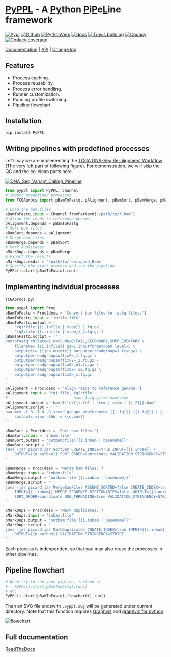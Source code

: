 # [PyPPL][3] - A [Py](#)thon [P](#)i[P](#)e[L](#)ine framework

[![Pypi][10]][18] [![Github][11]][3] [![PythonVers][14]][18] [![docs][19]][1] [![Travis building][5]][7] [![Codacy][4]][8] [![Codacy coverage][6]][8]

[Documentation][1] | [API][2] | [Change log][9]

<!-- toc -->
## Features
- Process caching.
- Process reusability.
- Process error handling.
- Runner customization.
- Running profile switching.
- Pipeline flowchart.

## Installation
```bash
pip install PyPPL
```

## Writing pipelines with predefined processes
Let's say we are implementing the [TCGA DNA-Seq Re-alignment Workflow][16]
(The very left part of following figure).
For demonstration, we will skip the QC and the co-clean parts here.

[![DNA_Seq_Variant_Calling_Pipeline][15]][16]

```python
from pyppl import PyPPL, Channel
# import predefined processes
from TCGAprocs import pBamToFastq, pAlignment, pBamSort, pBamMerge, pMarkDups

# Load the bam files
pBamToFastq.input = Channel.fromPattern('/path/to/*.bam')
# Align the reads to reference genome
pAlignment.depends = pBamToFastq
# Sort bam files
pBamSort.depends = pAlignment
# Merge bam files
pBamMerge.depends = pBamSort
# Mark duplicates
pMarkDups.depends = pBamMerge
# Export the results
pMarkDups.exdir = '/path/to/realigned_Bams'
# Specify the start process and run the pipeline
PyPPL().start(pBamToFastq).run()
```

## Implementing individual processes
`TCGAprocs.py`:
```python
from pyppl import Proc
pBamToFastq = Proc(desc = 'Convert bam files to fastq files.')
pBamToFastq.input = 'infile:file'
pBamToFastq.output = [
    'fq1:file:{{i.infile | stem}}_1.fq.gz',
    'fq2:file:{{i.infile | stem}}_2.fq.gz']
pBamToFastq.script = '''
bamtofastq collate=1 exclude=QCFAIL,SECONDARY,SUPPLEMENTARY \
    filename= {{i.infile}} gz=1 inputformat=bam level=5 \
    outputdir= {{job.outdir}} outputperreadgroup=1 tryoq=1 \
    outputperreadgroupsuffixF=_1.fq.gz \
    outputperreadgroupsuffixF2=_2.fq.gz \
    outputperreadgroupsuffixO=_o1.fq.gz \
    outputperreadgroupsuffixO2=_o2.fq.gz \
    outputperreadgroupsuffixS=_s.fq.gz
'''

pAlignment = Proc(desc = 'Align reads to reference genome.')
pAlignment.input = 'fq1:file, fq2:file'
#                             name_1.fq.gz => name.bam
pAlignment.output = 'bam:file:{{i.fq1 | stem | stem | [:-2]}}.bam'
pAlignment.script = '''
bwa mem -t 8 -T 0 -R <read_group> <reference> {{i.fq1}} {{i.fq2}} | \
    samtools view -Shb -o {{o.bam}} -
'''

pBamSort = Proc(desc = 'Sort bam files.')
pBamSort.input = 'inbam:file'
pBamSort.output = 'outbam:file:{{i.inbam | basename}}'
pBamSort.script = '''
java -jar picard.jar SortSam CREATE_INDEX=true INPUT={{i.inbam}} \
    OUTPUT={{o.outbam}} SORT_ORDER=coordinate VALIDATION_STRINGENCY=STRICT
'''

pBamMerge = Proc(desc = 'Merge bam files.')
pBamMerge.input = 'inbam:file'
pBamMerge.output = 'outbam:file:{{i.inbam | basename}}'
pBamMerge.script = '''
java -jar picard.jar MergeSamFiles ASSUME_SORTED=false CREATE_INDEX=true \
    INPUT={{i.inbam}} MERGE_SEQUENCE_DICTIONARIES=false OUTPUT={{o.outbam}} \
    SORT_ORDER=coordinate USE_THREADING=true VALIDATION_STRINGENCY=STRICT
'''

pMarkDups = Proc(desc = 'Mark duplicates.')
pMarkDups.input = 'inbam:file'
pMarkDups.output = 'outbam:file:{{i.inbam | basename}}'
pMarkDups.script = '''
java -jar picard.jar MarkDuplicates CREATE_INDEX=true INPUT={{i.inbam}} \
    OUTPUT={{o.outbam}} VALIDATION_STRINGENCY=STRICT
'''
```

Each process is indenpendent so that you may also reuse the processes in other pipelines.

## Pipeline flowchart
```python
# When try to run your pipline, instead of:
#   PyPPL().start(pBamToFastq).run()
# do:
PyPPL().start(pBamToFastq).flowchart().run()
```
Then an SVG file endswith `.pyppl.svg` will be generated under current directory.
Note that this function requires [Graphviz][13] and [graphviz for python][12].

![flowchart][17]

## Full documentation
[ReadTheDocs][1]


[1]: https://pyppl.readthedocs.io/en/latest/
[2]: https://pwwang.github.io/PyPPL/api/
[3]: https://github.com/pwwang/pyppl/
[4]: https://img.shields.io/codacy/grade/a04aac445f384a8dbe47da19c779763f.svg?style=flat-square
[5]: https://img.shields.io/travis/pwwang/PyPPL.svg?style=flat-square
[6]: https://img.shields.io/codacy/coverage/a04aac445f384a8dbe47da19c779763f.svg?style=flat-square
[7]: https://travis-ci.org/pwwang/PyPPL
[8]: https://app.codacy.com/project/pwwang/PyPPL/dashboard
[9]: https://pwwang.github.io/PyPPL/change-log/
[10]: https://img.shields.io/pypi/v/pyppl.svg?style=flat-square
[11]: https://img.shields.io/github/tag/pwwang/PyPPL.svg?style=flat-square
[12]: https://github.com/xflr6/graphviz
[13]: https://www.graphviz.org/
[14]: https://img.shields.io/pypi/pyversions/PyPPL.svg?style=flat-square
[15]: https://docs.gdc.cancer.gov/Data/Bioinformatics_Pipelines/images/dna-alignment-pipeline_0.png
[16]: https://docs.gdc.cancer.gov/Data/Bioinformatics_Pipelines/DNA_Seq_Variant_Calling_Pipeline/
[17]: https://raw.githubusercontent.com/pwwang/PyPPL/development/examples/demo/demo.pyppl.svg?sanitize=true
[18]: https://pypi.org/project/PyPPL/
[19]: https://img.shields.io/readthedocs/pyppl.svg?style=flat-square